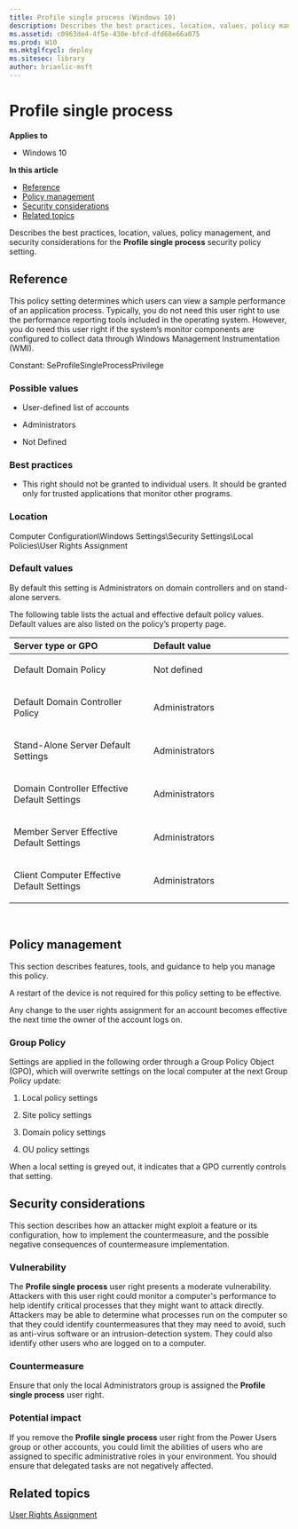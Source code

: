 ```yaml
---
title: Profile single process (Windows 10)
description: Describes the best practices, location, values, policy management, and security considerations for the Profile single process security policy setting.
ms.assetid: c0963de4-4f5e-430e-bfcd-dfd68e66a075
ms.prod: W10
ms.mktglfcycl: deploy
ms.sitesec: library
author: brianlic-msft
---
```


# Profile single process


**Applies to**

-   Windows 10

**In this article**

-   [Reference](#reference)
-   [Policy management](#policy-management)
-   [Security considerations](#security-considerations)
-   [Related topics](#related-topics)

Describes the best practices, location, values, policy management, and security considerations for the **Profile single process** security policy setting.

## Reference


This policy setting determines which users can view a sample performance of an application process. Typically, you do not need this user right to use the performance reporting tools included in the operating system. However, you do need this user right if the system’s monitor components are configured to collect data through Windows Management Instrumentation (WMI).

Constant: SeProfileSingleProcessPrivilege

### Possible values

-   User-defined list of accounts

-   Administrators

-   Not Defined

### Best practices

-   This right should not be granted to individual users. It should be granted only for trusted applications that monitor other programs.

### Location

Computer Configuration\\Windows Settings\\Security Settings\\Local Policies\\User Rights Assignment

### Default values

By default this setting is Administrators on domain controllers and on stand-alone servers.

The following table lists the actual and effective default policy values. Default values are also listed on the policy’s property page.

<table>
<colgroup>
<col width="50%" />
<col width="50%" />
</colgroup>
<thead>
<tr class="header">
<th align="left">Server type or GPO</th>
<th align="left">Default value</th>
</tr>
</thead>
<tbody>
<tr class="odd">
<td align="left"><p>Default Domain Policy</p></td>
<td align="left"><p>Not defined</p></td>
</tr>
<tr class="even">
<td align="left"><p>Default Domain Controller Policy</p></td>
<td align="left"><p>Administrators</p></td>
</tr>
<tr class="odd">
<td align="left"><p>Stand-Alone Server Default Settings</p></td>
<td align="left"><p>Administrators</p></td>
</tr>
<tr class="even">
<td align="left"><p>Domain Controller Effective Default Settings</p></td>
<td align="left"><p>Administrators</p></td>
</tr>
<tr class="odd">
<td align="left"><p>Member Server Effective Default Settings</p></td>
<td align="left"><p>Administrators</p></td>
</tr>
<tr class="even">
<td align="left"><p>Client Computer Effective Default Settings</p></td>
<td align="left"><p>Administrators</p></td>
</tr>
</tbody>
</table>

 

## Policy management


This section describes features, tools, and guidance to help you manage this policy.

A restart of the device is not required for this policy setting to be effective.

Any change to the user rights assignment for an account becomes effective the next time the owner of the account logs on.

### Group Policy

Settings are applied in the following order through a Group Policy Object (GPO), which will overwrite settings on the local computer at the next Group Policy update:

1.  Local policy settings

2.  Site policy settings

3.  Domain policy settings

4.  OU policy settings

When a local setting is greyed out, it indicates that a GPO currently controls that setting.

## Security considerations


This section describes how an attacker might exploit a feature or its configuration, how to implement the countermeasure, and the possible negative consequences of countermeasure implementation.

### Vulnerability

The **Profile single process** user right presents a moderate vulnerability. Attackers with this user right could monitor a computer's performance to help identify critical processes that they might want to attack directly. Attackers may be able to determine what processes run on the computer so that they could identify countermeasures that they may need to avoid, such as anti-virus software or an intrusion-detection system. They could also identify other users who are logged on to a computer.

### Countermeasure

Ensure that only the local Administrators group is assigned the **Profile single process** user right.

### Potential impact

If you remove the **Profile single process** user right from the Power Users group or other accounts, you could limit the abilities of users who are assigned to specific administrative roles in your environment. You should ensure that delegated tasks are not negatively affected.

## Related topics


[User Rights Assignment](user-rights-assignment.md)

 

 





